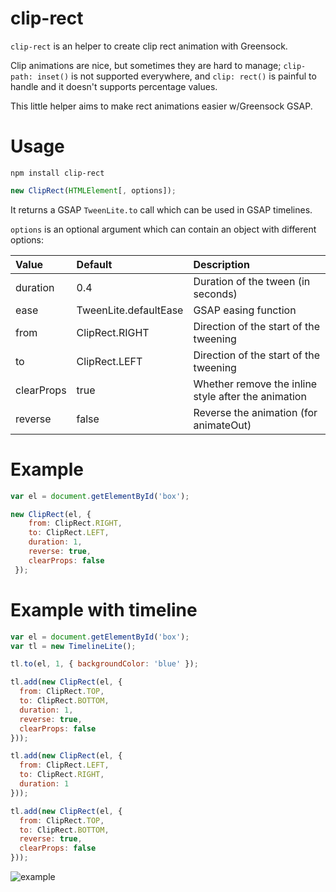 # clip-rect
`clip-rect` is an helper to create clip rect animation with Greensock.

Clip animations are nice, but sometimes they are hard to manage; `clip-path: inset()` is not supported everywhere, and `clip: rect()` is painful to handle and it doesn't supports percentage values.

This little helper aims to make rect animations easier w/Greensock GSAP.


# Usage
```
npm install clip-rect
```

```javascript
new ClipRect(HTMLElement[, options]);
```
It returns a GSAP `TweenLite.to` call which can be used in GSAP timelines.

`options` is an optional argument which can contain an object with different options:

| Value        | Default           | Description  |
| :------------- |:-------------| :-----|
| duration      | 0.4 | Duration of the tween (in seconds) |
| ease      | TweenLite.defaultEase      |   GSAP easing function |
| from | ClipRect.RIGHT      |    Direction of the start of the tweening |
| to | ClipRect.LEFT      |    Direction of the start of the tweening |
| clearProps | true      |    Whether remove the inline style after the animation |
| reverse | false      |    Reverse the animation (for animateOut) |

# Example
```javascript
var el = document.getElementById('box');

new ClipRect(el, {
    from: ClipRect.RIGHT,
    to: ClipRect.LEFT,
    duration: 1,
    reverse: true,
    clearProps: false
 });
```

# Example with timeline
```javascript
var el = document.getElementById('box');
var tl = new TimelineLite();

tl.to(el, 1, { backgroundColor: 'blue' });

tl.add(new ClipRect(el, {
  from: ClipRect.TOP,
  to: ClipRect.BOTTOM,
  duration: 1,
  reverse: true,
  clearProps: false
}));

tl.add(new ClipRect(el, {
  from: ClipRect.LEFT,
  to: ClipRect.RIGHT,
  duration: 1
}));

tl.add(new ClipRect(el, {
  from: ClipRect.TOP,
  to: ClipRect.BOTTOM,
  reverse: true,
  clearProps: false
}));
```

![example](http://i.imgur.com/19TFaQH.gif)

